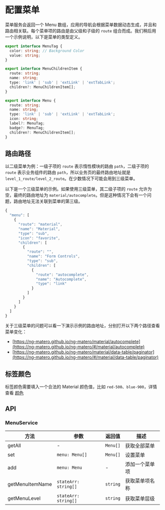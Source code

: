 # 配置菜单

菜单服务会返回一个 Menu 数组，应用的导航会根据菜单数据动态生成，并且和路由相关联。每个菜单项的路由是由父级和子级的 `route` 组合而成。我们稍后用一个示例说明，以下是菜单的类型定义。

```typescript
export interface MenuTag {
  color: string; // Background Color
  value: string;
}

export interface MenuChildrenItem {
  route: string;
  name: string;
  type: 'link' | 'sub' | 'extLink' | 'extTabLink';
  children?: MenuChildrenItem[];
}

export interface Menu {
  route: string;
  name: string;
  type: 'link' | 'sub' | 'extLink' | 'extTabLink';
  icon: string;
  label?: MenuTag;
  badge?: MenuTag;
  children?: MenuChildrenItem[];
}
```

## 路由路径

以二级菜单为例：一级子项的 `route` 表示惰性模块的路由 `path`，二级子项的 `route` 表示业务组件的路由 `path`，所以业务页的最终路由地址就是 `level_1_route/level_2_route`。在少数情况下可能会用到三级菜单。

以下是一个三级菜单的示例。如果使用三级菜单，其二级子项的 `route` 允许为空，最终的路由地址为 `material/autocomplete`。但是这种情况下会有一个问题，路由地址无法关联到菜单的第三级。

```javascript
{
  "menu": [
    {
      "route": "material",
      "name": "Material",
      "type": "sub",
      "icon": "favorite",
      "children": [
        {
          "route": "",
          "name": "Form Controls",
          "type": "sub",
          "children": [
            {
              "route": "autocomplete",
              "name": "Autocomplete",
              "type": "link"
            }
          ]
        }
      ]
    }
  ]
}
```

关于三级菜单的问题可以看一下演示示例的路由地址，分别打开以下两个路径查看菜单变化：

* [https://ng-matero.github.io/ng-matero/material/autocomplete](https://ng-matero.github.io/ng-matero/#/material/autocomplete)
* [https://ng-matero.github.io/ng-matero/material/data-table/paginator](https://ng-matero.github.io/ng-matero/#/material/data-table/paginator)

## 标签颜色

标签颜色需要填入一个合法的 Material 颜色值，比如 `red-500`、`blue-900`，详情查看 [颜色](colors.md)

## API

### MenuService

| 方法              | 参数                   | 返回值      | 描述      |
| --------------- | -------------------- | -------- | ------- |
| getAll          | -                    | `Menu[]` | 获取全部菜单  |
| set             | `menu: Menu[]`       | `Menu[]` | 设置菜单    |
| add             | `menu: Menu`         | -        | 添加一个菜单项 |
| getMenuItemName | `stateArr: string[]` | `string` | 获取菜单项名称 |
| getMenuLevel    | `stateArr: string[]` | `string` | 获取菜单层级  |
